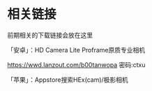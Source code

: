 # 相关链接

前期相关的下载链接会放在这里

「安卓」：HD Camera Lite  Proframe原质专业相机

https://wwd.lanzout.com/b00tanwopa 密码:ctxu



「苹果」：Appstore搜索HEx(cam)/极影相机

